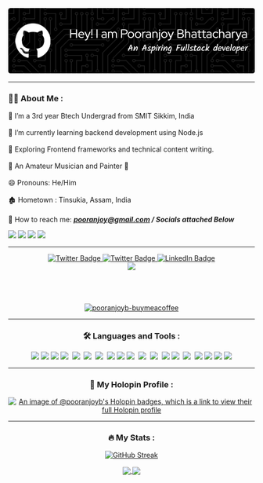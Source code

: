 
<div align="center">
  
<img src="https://github.com/pooranjoyb/pooranjoyb/blob/master/header.jpg" alt="LinkedIn Badge"/>

</div>


---

<div>
 
 ### :man_technologist: About Me :
  
   :pushpin: I’m a 3rd year Btech Undergrad from SMIT Sikkim,	India<br><br>
   :orange_heart: I’m currently learning backend development using Node.js<br><br>
  :seedling: Exploring Frontend frameworks and technical content writing.<br><br>
  :musical_note: An Amateur Musician and Painter 	:art:<br><br>
  😄 Pronouns: He/Him<br><br>
 :derelict_house: Hometown : Tinsukia, Assam, India<br><br>
 :email: How to reach me: ***pooranjoy@gmail.com / Socials attached Below***<br>

<img src="https://forthebadge.com/images/badges/built-with-love.svg" />
<img src="https://forthebadge.com/images/badges/made-with-markdown.svg" />
<img src="https://forthebadge.com/images/badges/uses-brains.svg" />
<img src="https://forthebadge.com/images/badges/powered-by-responsibility.svg" />

  </div>

---

<div id="badges" align="center">
  </a>
  <a href="https://www.twitter.com/impooranjoy">
    <img src="https://img.shields.io/badge/Twitter-blue?style=for-the-badge&logo=twitter&logoColor=white" alt="Twitter Badge"/>
  </a>
  <a href="https://www.instagram.com/pooranjoyz_.ig/">
    <img src="https://img.shields.io/badge/Instagram-red?style=for-the-badge&logo=instagram&logoColor=white" alt="Twitter Badge"/>
  </a>
  <a href="https://www.linkedin.com/in/pooranjoy-bhattacharya-baa23721a">
    <img src="https://img.shields.io/badge/LinkedIn-blue?style=for-the-badge&logo=linkedin&logoColor=white" alt="LinkedIn Badge"/>

</div>
<div align="center">
  <img src="https://media.giphy.com/media/dWesBcTLavkZuG35MI/giphy.gif" width="350"/>
</div>
<br>
<div align="center">
<img src="https://komarev.com/ghpvc/?username=pooranjoyb&style=flat-square&color=blue" alt=""/>
</div>
<br>
<div align="center">
<p><a href="https://www.buymeacoffee.com/pooranjoyb"> <img src="https://cdn.buymeacoffee.com/buttons/v2/default-yellow.png" height="50" width="210" alt="pooranjoyb-buymeacoffee" /></a></p>
</div>

---

<div align="center">
  
### :hammer_and_wrench: Languages and Tools :
  
</div>
<div align="center">
  <img src="https://img.shields.io/badge/c-%2300599C.svg?style=for-the-badge&logo=c&logoColor=white"/>
  <img src="https://img.shields.io/badge/python-3670A0?style=for-the-badge&logo=python&logoColor=ffdd54" />
  <img src="https://img.shields.io/badge/c++-%2300599C.svg?style=for-the-badge&logo=c%2B%2B&logoColor=white" />
  <img src="https://img.shields.io/badge/html5-%23E34F26.svg?style=for-the-badge&logo=html5&logoColor=white" />&nbsp;
  <img src="https://img.shields.io/badge/css3-%231572B6.svg?style=for-the-badge&logo=css3&logoColor=white" />&nbsp; 
  <img src="https://img.shields.io/badge/javascript-%23323330.svg?style=for-the-badge&logo=javascript&logoColor=%23F7DF1E" />&nbsp;
  <img src="https://img.shields.io/badge/SASS-hotpink.svg?style=for-the-badge&logo=SASS&logoColor=white" />&nbsp;
  <img src="https://img.shields.io/badge/tailwindcss-%2338B2AC.svg?style=for-the-badge&logo=tailwind-css&logoColor=white" />
  <img src="https://img.shields.io/badge/react-%2320232a.svg?style=for-the-badge&logo=react&logoColor=%2361DAFB" />
  <img src="https://img.shields.io/badge/bootstrap-%23563D7C.svg?style=for-the-badge&logo=bootstrap&logoColor=white" />&nbsp;
  <img src="https://img.shields.io/badge/MongoDB-%234ea94b.svg?style=for-the-badge&logo=mongodb&logoColor=white" />&nbsp;
  <img src="https://img.shields.io/badge/docker-%230db7ed.svg?style=for-the-badge&logo=docker&logoColor=white" />&nbsp;
  <img src="https://img.shields.io/badge/flask-%23000.svg?style=for-the-badge&logo=flask&logoColor=white" /> 
  <img src="https://img.shields.io/badge/mysql-%2300f.svg?style=for-the-badge&logo=mysql&logoColor=white" />&nbsp;
  <img src="https://img.shields.io/badge/node.js-6DA55F?style=for-the-badge&logo=node.js&logoColor=white" />&nbsp;
  <img src="https://img.shields.io/badge/git-%23F05033.svg?style=for-the-badge&logo=git&logoColor=white" />
  <img src="https://img.shields.io/badge/github-%23121011.svg?style=for-the-badge&logo=github&logoColor=white" />
  <img src="https://img.shields.io/badge/Audacity-0000CC?style=for-the-badge&logo=audacity&logoColor=white" />
    <img src="https://img.shields.io/badge/Visual%20Studio%20Code-0078d7.svg?style=for-the-badge&logo=visual-studio-code" />
</div>

---

<div align="center">
  
### :clown_face: My Holopin Profile :

[![An image of @pooranjoyb's Holopin badges, which is a link to view their full Holopin profile](https://holopin.me/pooranjoyb)](https://holopin.io/@pooranjoyb)
  
 </div>
 
 ---
 
<div align="center">
  
### :fire: My Stats :
  
 </div>
 
<div align="center">
  
[![GitHub Streak](https://github-readme-streak-stats.herokuapp.com?user=pooranjoyb&hide_border=true&date_format=M%20j%5B%2C%20Y%5D)](https://git.io/streak-stats)

<a href="https://github.com/anuraghazra/github-readme-stats">
  <img height=200 align="center" src="https://github-readme-stats.vercel.app/api?username=pooranjoyb&show_icons=true&locale=en&theme=default" />
</a>
<a href="https://github.com/anuraghazra/convoychat">
  <img height=200 align="center" src="https://github-readme-stats.vercel.app/api/top-langs?username=pooranjoyb&hide=jupyter%20notebook&layout=compact&langs_count=8&card_width=320" />
</a>
</div>


